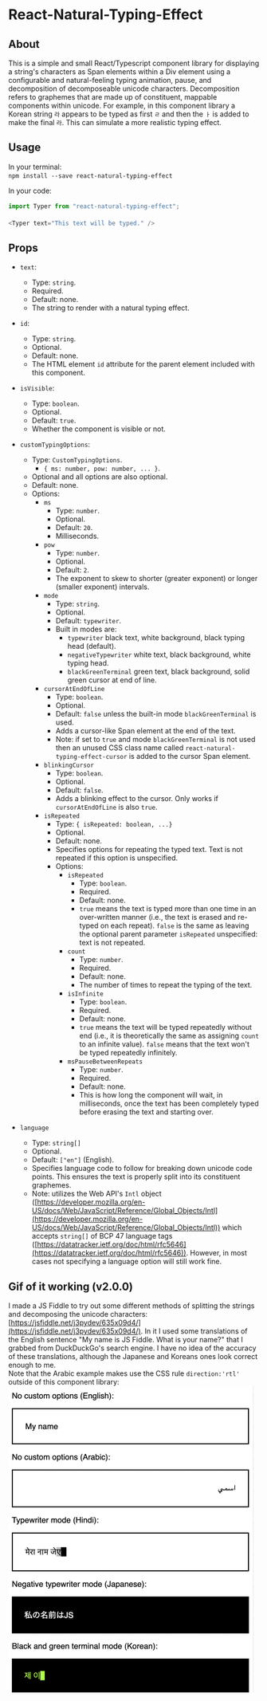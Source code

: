 # React-Natural-Typing-Effect

## About
This is a simple and small React/Typescript component library for displaying a string's characters as Span elements within a Div element using a configurable and natural-feeling typing animation, pause, and decomposition of decomposeable unicode characters. Decomposition refers to graphemes that are made up of constituent, mappable components within unicode. For example, in this component library a Korean string `라` appears to be typed as first `ㄹ` and then the `ㅏ` is added to make the final `라`. This can simulate a more realistic typing effect.

## Usage

In your terminal: <br/>
`npm install --save react-natural-typing-effect`

In your code:
```javascript
import Typer from "react-natural-typing-effect";

<Typer text="This text will be typed." />
```

## Props

- `text`: 
  - Type: `string`.
  - Required.
  - Default: none.
  - The string to render with a natural typing effect.

- `id`:
  - Type: `string`.
  - Optional.
  - Default: none.
  - The HTML element `id` attribute for the parent element included with this component.
  
- `isVisible`: 
  - Type: `boolean`.
  - Optional.
  - Default: `true`.
  - Whether the component is visible or not.

- `customTypingOptions`:
  - Type: `CustomTypingOptions`.
    - `{ ms: number, pow: number, ... }`.
  - Optional and all options are also optional.
  - Default: none.
  - Options:
    - `ms`
      - Type: `number`.
      - Optional.
      - Default: `20`.
      - Milliseconds.
    - `pow`
      - Type: `number`.
      - Optional.
      - Default: `2`.
      - The exponent to skew to shorter (greater exponent) or longer (smaller exponent) intervals.
    - `mode`
      - Type: `string`.
      - Optional.
      - Default: `typewriter`.
      - Built in modes are:
        - `typewriter` black text, white background, black typing head (default).
        - `negativeTypewriter` white text, black background, white typing head.
        - `blackGreenTerminal` green text, black background, solid green cursor at end of line.
    - `cursorAtEndOfLine`
      - Type: `boolean`.
      - Optional.
      - Default: `false` unless the built-in mode `blackGreenTerminal` is used.
      - Adds a cursor-like Span element at the end of the text.
      - Note: if set to `true` and mode `blackGreenTerminal` is not used then an unused CSS class name called `react-natural-typing-effect-cursor` is added to the cursor Span element. 
    - `blinkingCursor`
      - Type: `boolean`.
      - Optional.
      - Default: `false`.
      - Adds a blinking effect to the cursor. Only works if `cursorAtEndOfLine` is also `true`.
    - `isRepeated`
      - Type: `{ isRepeated: boolean, ...}`
      - Optional.
      - Default: none.
      - Specifies options for repeating the typed text. Text is not repeated if this option is unspecified.
      - Options:
        - `isRepeated`
          - Type: `boolean`.
          - Required.
          - Default: none.
          - `true` means the text is typed more than one time in an over-written manner (i.e., the text is erased and re-typed on each repeat). `false` is the same as leaving the optional parent parameter `isRepeated` unspecified: text is not repeated.
        - `count`
          - Type: `number`.
          - Required.
          - Default: none.
          - The number of times to repeat the typing of the text.
        - `isInfinite`
          - Type: `boolean`.
          - Required.
          - Default: none.
          - `true` means the text will be typed repeatedly without end (i.e., it is theoretically the same as assigning `count` to an infinite value). `false` means that the text won't be typed repeatedly infinitely.
        - `msPauseBetweenRepeats`
          - Type: `number`.
          - Required.
          - Default: none.
          - This is how long the component will wait, in milliseconds, once the text has been completely typed before erasing the text and starting over.
  
- `language`
  - Type: `string[]`
  - Optional.
  - Default: `["en"]` (English).
  - Specifies language code to follow for breaking down unicode code points. This ensures the text is properly split into its constituent graphemes.
  - Note: utilizes the Web API's `Intl` object ([https://developer.mozilla.org/en-US/docs/Web/JavaScript/Reference/Global_Objects/Intl](https://developer.mozilla.org/en-US/docs/Web/JavaScript/Reference/Global_Objects/Intl)) which accepts `string[]` of BCP 47 language tags ([https://datatracker.ietf.org/doc/html/rfc5646](https://datatracker.ietf.org/doc/html/rfc5646)). However, in most cases not specifying a language option will still work fine.


## Gif of it working (v2.0.0)

I made a JS Fiddle to try out some different methods of splitting the strings and decomposing the unicode characters: [https://jsfiddle.net/j3pydev/635x09d4/](https://jsfiddle.net/j3pydev/635x09d4/). In it I used some translations of the English sentence "My name is JS Fiddle. What is your name?" that I grabbed from DuckDuckGo's search engine. I have no idea of the accuracy of these translations, although the Japanese and Koreans ones look correct enough to me.<br/> 
Note that the Arabic example makes use the CSS rule `direction:'rtl'` outside of this component library: <br/>
![screenshot gif of version 2.0.0 of React-Natural-Typing-Effect npm module components](./v2-modes-O9jZWM5DK6.gif)


